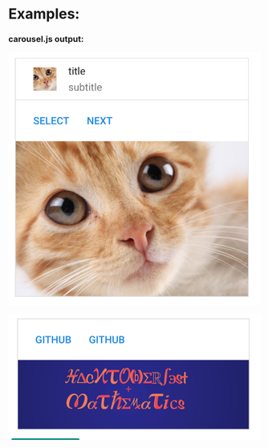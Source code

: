 # Examples:

### carousel.js output:

![carousel card output](https://github.com/BaReinhard/hangouts-card-helper/blob/master/images/carousel_example.png?raw=true)

![imageWithButtons card output](https://github.com/BaReinhard/hangouts-card-helper/blob/master/images/readme_example.png?raw=true)
